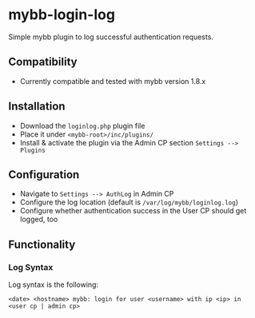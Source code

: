 # mybb-login-log

Simple mybb plugin to log successful authentication requests.

## Compatibility

- Currently compatible and tested with mybb version 1.8.x

## Installation

- Download the `loginlog.php` plugin file
- Place it under `<mybb-root>/inc/plugins/`
- Install & activate the plugin via the Admin CP section `Settings --> Plugins`

## Configuration

- Navigate to `Settings --> AuthLog` in Admin CP
- Configure the log location (default is `/var/log/mybb/loginlog.log`)
- Configure whether authentication success in the User CP should get logged, too

## Functionality

### Log Syntax

Log syntax is the following:

`<date> <hostname> mybb: login for user <username> with ip <ip> in <user cp | admin cp>`